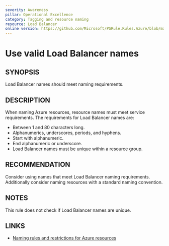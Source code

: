 ```yaml
---
severity: Awareness
pillar: Operational Excellence
category: Tagging and resource naming
resource: Load Balancer
online version: https://github.com/Microsoft/PSRule.Rules.Azure/blob/main/docs/en/rules/Azure.LB.Name.md
---
```


# Use valid Load Balancer names

## SYNOPSIS

Load Balancer names should meet naming requirements.

## DESCRIPTION

When naming Azure resources, resource names must meet service requirements.
The requirements for Load Balancer names are:

- Between 1 and 80 characters long.
- Alphanumerics, underscores, periods, and hyphens.
- Start with alphanumeric.
- End alphanumeric or underscore.
- Load Balancer names must be unique within a resource group.

## RECOMMENDATION

Consider using names that meet Load Balancer naming requirements.
Additionally consider naming resources with a standard naming convention.

## NOTES

This rule does not check if Load Balancer names are unique.

## LINKS

- [Naming rules and restrictions for Azure resources](https://docs.microsoft.com/en-us/azure/azure-resource-manager/management/resource-name-rules)
